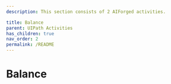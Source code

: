 ```yaml
---
description: This section consists of 2 AIForged activities.

title: Balance
parent: UIPath Activities
has_children: true
nav_order: 2
permalink: /README
---
```


# Balance

